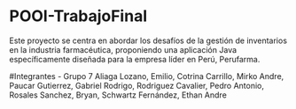 # POOI-TrabajoFinal
Este proyecto se centra en abordar los desafíos de la gestión de inventarios en la industria farmacéutica, proponiendo una aplicación Java específicamente diseñada para la empresa líder en Perú, Perufarma.

#Integrantes - Grupo 7
Aliaga Lozano, Emilio,
Cotrina Carrillo, Mirko Andre,
Paucar Gutierrez, Gabriel Rodrigo,
Rodriguez Cavalier, Pedro Antonio,
Rosales Sanchez, Bryan,
Schwartz Fernández, Ethan Andre
